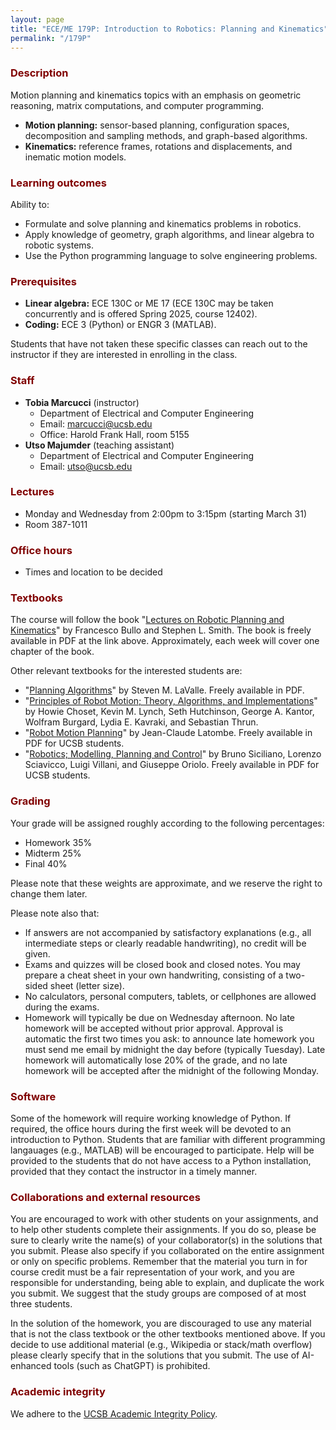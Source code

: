 ```yaml
---
layout: page
title: "ECE/ME 179P: Introduction to Robotics: Planning and Kinematics"
permalink: "/179P"
---
```


<h3 style="color: maroon;">Description</h3>

Motion planning and kinematics topics with an emphasis on geometric reasoning, matrix computations, and computer programming.
- **Motion planning:** sensor-based planning, configuration spaces, decomposition and sampling methods, and graph-based algorithms.
- **Kinematics:** reference frames, rotations and displacements, and inematic motion models.

<h3 style="color: maroon;">Learning outcomes</h3>

Ability to:
- Formulate and solve planning and kinematics problems in robotics.
- Apply knowledge of geometry, graph algorithms, and linear algebra to robotic systems.
- Use the Python programming language to solve engineering problems.

<h3 style="color: maroon;">Prerequisites</h3>

- **Linear algebra:** ECE 130C or ME 17 (ECE 130C may be taken concurrently and is offered Spring 2025, course 12402).
- **Coding:** ECE 3 (Python) or ENGR 3 (MATLAB).

Students that have not taken these specific classes can reach out to the instructor if they are interested in enrolling in the class.

<h3 style="color: maroon;">Staff</h3>

- **Tobia Marcucci** (instructor)
    - Department of Electrical and Computer Engineering
    - Email: marcucci@ucsb.edu
    - Office: Harold Frank Hall, room 5155
- **Utso Majumder** (teaching assistant)
    - Department of Electrical and Computer Engineering
    - Email: utso@ucsb.edu

<h3 style="color: maroon;">Lectures</h3>

- Monday and Wednesday from 2:00pm to 3:15pm (starting March 31)
- Room 387-1011

<h3 style="color: maroon;">Office hours</h3>

- Times and location to be decided

<h3 style="color: maroon;">Textbooks</h3>

The course will follow the book "[Lectures on Robotic Planning and Kinematics](https://fbullo.github.io/lns/)" by Francesco Bullo and Stephen L. Smith.
The book is freely available in PDF at the link above.
Approximately, each week will cover one chapter of the book.

Other relevant textbooks for the interested students are:
- "[Planning Algorithms](https://lavalle.pl/planning/)" by Steven M. LaValle. Freely available in PDF.
- "[Principles of Robot Motion; Theory, Algorithms, and Implementations](https://mitpress.mit.edu/9780262033275/principles-of-robot-motion/)" by Howie Choset, Kevin M. Lynch, Seth Hutchinson, George A. Kantor, Wolfram Burgard, Lydia E. Kavraki, and Sebastian Thrun.
- "[Robot Motion Planning](https://link.springer.com/book/10.1007/978-1-4615-4022-9)" by Jean-Claude Latombe. Freely available in PDF for UCSB students.
- "[Robotics; Modelling, Planning and Control](https://link.springer.com/book/10.1007/978-1-84628-642-1)" by Bruno Siciliano, Lorenzo Sciavicco, Luigi Villani, and Giuseppe Oriolo. Freely available in PDF for UCSB students.

<h3 style="color: maroon;">Grading</h3>

Your grade will be assigned roughly according to the following percentages:
- Homework 35%
- Midterm 25%
- Final 40%

Please note that these weights are approximate, and we reserve the right to change them later.

Please note also that:
- If answers are not accompanied by satisfactory explanations (e.g., all intermediate steps or clearly readable handwriting), no credit will be given.
- Exams and quizzes will be closed book and closed notes.
You may prepare a cheat sheet in your own handwriting, consisting of a two-sided sheet (letter size).
- No calculators, personal computers, tablets, or cellphones are allowed during the exams.
- Homework will typically be due on Wednesday afternoon.
No late homework will be accepted without prior approval.
Approval is automatic the first two times you ask: to announce late homework you must send me email by midnight the day before (typically Tuesday).
Late homework will automatically lose 20% of the grade, and no late homework will be accepted after the midnight of the following Monday.

<h3 style="color: maroon;">Software</h3>

Some of the homework will require working knowledge of Python.
If required, the office hours during the first week will be devoted to an introduction to Python.
Students that are familiar with different programming langauages (e.g., MATLAB) will be encouraged to participate.
Help will be provided to the students that do not have access to a Python installation, provided that they contact the instructor in a timely manner.

<h3 style="color: maroon;">Collaborations and external resources</h3>

You are encouraged to work with other students on your assignments, and to help other students complete their assignments.
If you do so, please be sure to clearly write the name(s) of your collaborator(s) in the solutions that you submit.
Please also specify if you collaborated on the entire assignment or only on specific problems.
Remember that the material you turn in for course credit must be a fair representation of your work, and you are responsible for understanding, being able to explain, and duplicate the work you submit.
We suggest that the study groups are composed of at most three students.

In the solution of the homework, you are discouraged to use any material that is not the class textbook or the other textbooks mentioned above.
If you decide to use additional material (e.g., Wikipedia or stack/math overflow) please clearly specify that in the solutions that you submit.
The use of AI-enhanced tools (such as ChatGPT) is prohibited.

<h3 style="color: maroon;">Academic integrity</h3>

We adhere to the [UCSB Academic Integrity Policy](https://studentconduct.sa.ucsb.edu/academic-integrity).
